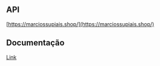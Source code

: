 ## API

[https://marciossupiais.shop/](https://marciossupiais.shop/)

## Documentação

[Link](https://n3rdy.gitbook.io/sistema-gerenciamento-da-biblioteca-api-tcc/)
